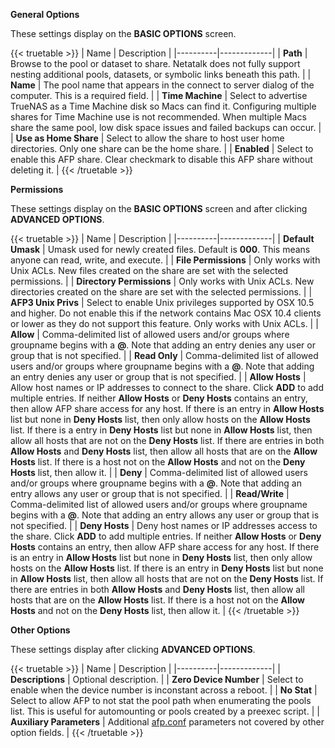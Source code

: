 &NewLine;
**General Options**

These settings display on the **BASIC OPTIONS** screen.

{{< truetable >}}
| Name | Description |
|----------|-------------|
| **Path** | Browse to the pool or dataset to share. Netatalk does not fully support nesting additional pools, datasets, or symbolic links beneath this path. |
| **Name** | The pool name that appears in the connect to server dialog of the computer. This is a required field. |
| **Time Machine** | Select to advertise TrueNAS as a Time Machine disk so Macs can find it. Configuring multiple shares for Time Machine use is not recommended. When multiple Macs share the same pool, low disk space issues and failed backups can occur. |
| **Use as Home Share** | Select to allow the share to host user home directories. Only one share can be the home share. |
| **Enabled** | Select to enable this AFP share. Clear checkmark to disable this AFP share without deleting it. |
{{< /truetable >}}

**Permissions**

These settings display on the **BASIC OPTIONS** screen and after clicking **ADVANCED OPTIONS**.

{{< truetable >}}
| Name | Description |
|----------|-------------|
| **Default Umask** | Umask used for newly created files. Default is **000**. This means anyone can read, write, and execute. |
| **File Permissions** | Only works with Unix ACLs. New files created on the share are set with the selected permissions. |
| **Directory Permissions** | Only works with Unix ACLs. New directories created on the share are set with the selected permissions. |
| **AFP3 Unix Privs** | Select to enable Unix privileges supported by OSX 10.5 and higher. Do not enable this if the network contains Mac OSX 10.4 clients or lower as they do not support this feature. Only works with Unix ACLs. |
| **Allow** | Comma-delimited list of allowed users and/or groups where groupname begins with a **@**. Note that adding an entry denies any user or group that is not specified. |
| **Read Only** | Comma-delimited list of allowed users and/or groups where groupname begins with a **@**. Note that adding an entry denies any user or group that is not specified. |
| **Allow Hosts** | Allow host names or IP addresses to connect to the share. Click **ADD** to add multiple entries. If neither **Allow Hosts** or **Deny Hosts** contains an entry, then allow AFP share access for any host. If there is an entry in **Allow Hosts** list but none in **Deny Hosts** list, then only allow hosts on the **Allow Hosts** list. If there is a entry in **Deny Hosts** list but none in **Allow Hosts** list, then allow all hosts that are not on the **Deny Hosts** list. If there are entries in both **Allow Hosts** and **Deny Hosts** list, then allow all hosts that are on the **Allow Hosts** list. If there is a host not on the **Allow Hosts** and not on the **Deny Hosts** list, then allow it. |
| **Deny** | Comma-delimited list of allowed users and/or groups where groupname begins with a **@**. Note that adding an entry allows any user or group that is not specified. |
| **Read/Write** | Comma-delimited list of allowed users and/or groups where groupname begins with a **@**. Note that adding an entry allows any user or group that is not specified. |
| **Deny Hosts** | Deny host names or IP addresses access to the share. Click **ADD** to add multiple entries. If neither **Allow Hosts** or **Deny Hosts** contains an entry, then allow AFP share access for any host. If there is an entry in **Allow Hosts** list but none in **Deny Hosts** list, then only allow hosts on the **Allow Hosts** list. If there is an entry in **Deny Hosts** list but none in **Allow Hosts** list, then allow all hosts that are not on the **Deny Hosts** list. If there are entries in both **Allow Hosts** and **Deny Hosts** list, then allow all hosts that are on the **Allow Hosts** list. If there is a host not on the **Allow Hosts** and not on the **Deny Hosts** list, then allow it. |
{{< /truetable >}}

**Other Options**

These settings display after clicking **ADVANCED OPTIONS**.

{{< truetable >}}
| Name | Description |
|----------|-------------|
| **Descriptions** | Optional description. |
| **Zero Device Number** | Select to enable when the device number is inconstant across a reboot. |
| **No Stat** | Select to allow AFP to not stat the pool path when enumerating the pools list. This is useful for automounting or pools created by a preexec script. |
| **Auxiliary Parameters** | Additional [afp.conf](https://netatalk.sourceforge.net/3.1/htmldocs/afp.conf.5.html) parameters not covered by other option fields. |
{{< /truetable >}}
